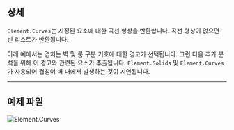 ## 상세
`Element.Curves`는 지정된 요소에 대한 곡선 형상을 반환합니다. 곡선 형상이 없으면 빈 리스트가 반환됩니다.

아래 예에서는 겹치는 벽 및 룸 구분 기호에 대한 경고가 선택됩니다. 그런 다음 추가 분석을 위해 이 경고와 관련된 요소가 추출됩니다. `Element.Solids` 및 `Element.Curves`가 사용되어 겹침이 벽 내에서 발생하는 것이 시연됩니다.

___
## 예제 파일

![Element.Curves](./Revit.Elements.Element.Curves_img.jpg)
